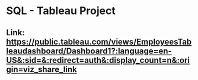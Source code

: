 # SQL - Tableau Project
## Link: https://public.tableau.com/views/EmployeesTableaudashboard/Dashboard1?:language=en-US&:sid=&:redirect=auth&:display_count=n&:origin=viz_share_link
